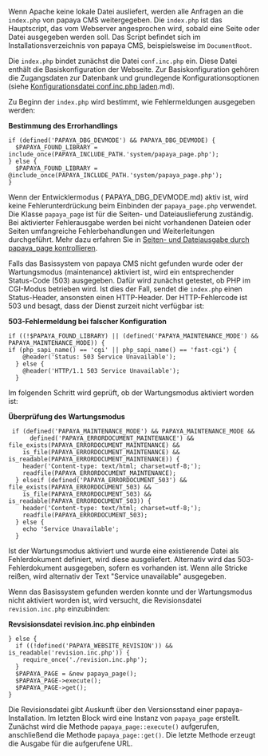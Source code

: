 
Wenn Apache keine lokale Datei ausliefert, werden alle Anfragen an die `index.php` von papaya CMS weitergegeben. Die `index.php` ist das Hauptscript, das vom Webserver angesprochen wird, sobald eine Seite oder Datei ausgegeben werden soll. Das Script befindet sich im Installationsverzeichnis von papaya CMS, beispielsweise im `DocumentRoot`.

Die `index.php` bindet zunächst die Datei `conf.inc.php` ein. Diese Datei enthält die Basiskonfiguration der Webseite. Zur Basiskonfiguration gehören die Zugangsdaten zur Datenbank und grundlegende Konfigurationsoptionen (siehe [Konfigurationsdatei conf.inc.php laden](Konfigurationsdatei_conf.inc.php_laden.md).md).

Zu Beginn der `index.php` wird bestimmt, wie Fehlermeldungen ausgegeben werden:

**Bestimmung des Errorhandlings**

~~~~ {.php}
if (defined('PAPAYA_DBG_DEVMODE') && PAPAYA_DBG_DEVMODE) {
  $PAPAYA_FOUND_LIBRARY = include_once(PAPAYA_INCLUDE_PATH.'system/papaya_page.php');
} else {
  $PAPAYA_FOUND_LIBRARY = @include_once(PAPAYA_INCLUDE_PATH.'system/papaya_page.php');
}
~~~~

Wenn der Entwicklermodus ( PAPAYA_DBG_DEVMODE.md) aktiv ist, wird keine Fehlerunterdrückung beim Einbinden der `papaya_page.php` verwendet. Die Klasse `papaya_page` ist für die Seiten- und Dateiauslieferung zuständig. Bei aktivierter Fehlerausgabe werden bei nicht vorhandenen Dateien oder Seiten umfangreiche Fehlerbehandlungen und Weiterleitungen durchgeführt. Mehr dazu erfahren Sie in [Seiten- und Dateiausgabe durch papaya_page kontrollieren](Seiten-_und_Dateiausgabe_durch_papaya_page_kontrollieren.md).

Falls das Basissystem von papaya CMS nicht gefunden wurde oder der Wartungsmodus (maintenance) aktiviert ist, wird ein entsprechender Status-Code (503) ausgegeben. Dafür wird zunächst getestet, ob PHP im CGI-Modus betrieben wird. Ist dies der Fall, sendet die `index.php` einen Status-Header, ansonsten einen HTTP-Header. Der HTTP-Fehlercode ist 503 und besagt, dass der Dienst zurzeit nicht verfügbar ist:

**503-Fehlermeldung bei falscher Konfiguration**

~~~~ {.php}
if ((!$PAPAYA_FOUND_LIBRARY) || (defined('PAPAYA_MAINTENANCE_MODE') && PAPAYA_MAINTENANCE_MODE)) {
if (php_sapi_name() == 'cgi' || php_sapi_name() == 'fast-cgi') {
    @header('Status: 503 Service Unavailable');
  } else {
    @header('HTTP/1.1 503 Service Unavailable');
  }
~~~~

Im folgenden Schritt wird geprüft, ob der Wartungsmodus aktiviert worden ist:

**Überprüfung des Wartungsmodus**

~~~~ {.php}
 if (defined('PAPAYA_MAINTENANCE_MODE') && PAPAYA_MAINTENANCE_MODE &&
      defined('PAPAYA_ERRORDOCUMENT_MAINTENANCE') && file_exists(PAPAYA_ERRORDOCUMENT_MAINTENANCE) &&
    is_file(PAPAYA_ERRORDOCUMENT_MAINTENANCE) && is_readable(PAPAYA_ERRORDOCUMENT_MAINTENANCE)) {
    header('Content-type: text/html; charset=utf-8;');
    readfile(PAPAYA_ERRORDOCUMENT_MAINTENANCE);
  } elseif (defined('PAPAYA_ERRORDOCUMENT_503') && file_exists(PAPAYA_ERRORDOCUMENT_503) &&
    is_file(PAPAYA_ERRORDOCUMENT_503) && is_readable(PAPAYA_ERRORDOCUMENT_503)) {
    header('Content-type: text/html; charset=utf-8;');
    readfile(PAPAYA_ERRORDOCUMENT_503);
  } else {
    echo 'Service Unavailable';
  }
~~~~

Ist der Wartungsmodus aktiviert und wurde eine existierende Datei als Fehlerdokument definiert, wird diese ausgeliefert. Alternativ wird das 503-Fehlerdokument ausgegeben, sofern es vorhanden ist. Wenn alle Stricke reißen, wird alternativ der Text "Service unavailable" ausgegeben.

Wenn das Basissystem gefunden werden konnte und der Wartungsmodus nicht aktiviert worden ist, wird versucht, die Revisionsdatei `revision.inc.php` einzubinden:

**Revsisionsdatei revision.inc.php einbinden**

~~~~ {.php}
} else {
  if ((!defined('PAPAYA_WEBSITE_REVISION')) && is_readable('revision.inc.php')) {
    require_once('./revision.inc.php');
  }
  $PAPAYA_PAGE = &new papaya_page();
  $PAPAYA_PAGE->execute();
  $PAPAYA_PAGE->get();
}
~~~~

Die Revisionsdatei gibt Auskunft über den Versionsstand einer papaya-Installation. Im letzten Block wird eine Instanz von `papaya_page` erstellt. Zunächst wird die Methode `papaya_page::execute()` aufgerufen, anschließend die Methode `papaya_page::get()`. Die letzte Methode erzeugt die Ausgabe für die aufgerufene URL.

